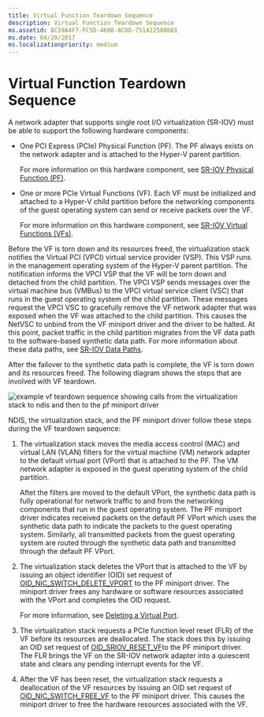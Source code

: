 ```yaml
---
title: Virtual Function Teardown Sequence
description: Virtual Function Teardown Sequence
ms.assetid: 8C59A4F7-FC5D-4680-8CDD-751422588601
ms.date: 04/20/2017
ms.localizationpriority: medium
---
```


# Virtual Function Teardown Sequence


A network adapter that supports single root I/O virtualization (SR-IOV) must be able to support the following hardware components:

-   One PCI Express (PCIe) Physical Function (PF). The PF always exists on the network adapter and is attached to the Hyper-V parent partition.

    For more information on this hardware component, see [SR-IOV Physical Function (PF)](sr-iov-physical-function--pf-.md).

-   One or more PCIe Virtual Functions (VF). Each VF must be initialized and attached to a Hyper-V child partition before the networking components of the guest operating system can send or receive packets over the VF.

    For more information on this hardware component, see [SR-IOV Virtual Functions (VFs)](sr-iov-virtual-functions--vfs-.md).

Before the VF is torn down and its resources freed, the virtualization stack notifies the Virtual PCI (VPCI) virtual service provider (VSP). This VSP runs in the management operating system of the Hyper-V parent partition. The notification informs the VPCI VSP that the VF will be torn down and detached from the child partition. The VPCI VSP sends messages over the virtual machine bus (VMBus) to the VPCI virtual service client (VSC) that runs in the guest operating system of the child partition. These messages request the VPCI VSC to gracefully remove the VF network adapter that was exposed when the VF was attached to the child partition. This causes the NetVSC to unbind from the VF miniport driver and the driver to be halted. At this point, packet traffic in the child partition migrates from the VF data path to the software-based synthetic data path. For more information about these data paths, see [SR-IOV Data Paths](sr-iov-data-paths.md).

After the failover to the synthetic data path is complete, the VF is torn down and its resources freed. The following diagram shows the steps that are involved with VF teardown.

![example vf teardown sequence showing calls from the virtualization stack to ndis and then to the pf miniport driver](images/sriov-vf-teardown.png)

NDIS, the virtualization stack, and the PF miniport driver follow these steps during the VF teardown sequence:

1.  The virtualization stack moves the media access control (MAC) and virtual LAN (VLAN) filters for the virtual machine (VM) network adapter to the default virtual port (VPort) that is attached to the PF. The VM network adapter is exposed in the guest operating system of the child partition.

    Aftet the filters are moved to the default VPort, the synthetic data path is fully operational for network traffic to and from the networking components that run in the guest operating system. The PF miniport driver indicates received packets on the default PF VPort which uses the synthetic data path to indicate the packets to the guest operating system. Similarly, all transmitted packets from the guest operating system are routed through the synthetic data path and transmitted through the default PF VPort.

2.  The virtualization stack deletes the VPort that is attached to the VF by issuing an object identifier (OID) set request of [OID\_NIC\_SWITCH\_DELETE\_VPORT](https://msdn.microsoft.com/library/windows/hardware/hh451818) to the PF miniport driver. The miniport driver frees any hardware or software resources associated with the VPort and completes the OID request.

    For more information, see [Deleting a Virtual Port](deleting-a-virtual-port.md).

3.  The virtualization stack requests a PCIe function level reset (FLR) of the VF before its resources are deallocated. The stack does this by issuing an OID set request of [OID\_SRIOV\_RESET\_VF](https://msdn.microsoft.com/library/windows/hardware/hh451889)to the PF miniport driver. The FLR brings the VF on the SR-IOV network adapter into a quiescent state and clears any pending interrupt events for the VF.

4.  After the VF has been reset, the virtualization stack requests a deallocation of the VF resources by issuing an OID set request of [OID\_NIC\_SWITCH\_FREE\_VF](https://msdn.microsoft.com/library/windows/hardware/hh451822) to the PF miniport driver. This causes the miniport driver to free the hardware resources associated with the VF.

 

 





